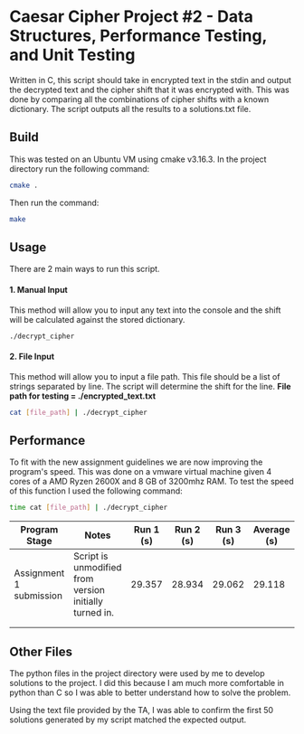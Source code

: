 # Caesar Cipher Project #2 - Data Structures, Performance Testing, and Unit Testing

Written in C, this script should take in encrypted text in the stdin and output the decrypted text and the cipher shift that it was encrypted with. This was done by comparing all the combinations of cipher shifts with a known dictionary. The script outputs all the results to a solutions.txt file.

## Build

This was tested on an Ubuntu VM using cmake v3.16.3. In the project directory run the following command:

```bash
cmake .
```
Then run the command: 
```bash
make
```

## Usage

There are 2 main ways to run this script.


#### 1. Manual Input
This method will allow you to input any text into the console and the shift will be calculated against the stored dictionary. 
```bash
./decrypt_cipher
```

#### 2. File Input
This method will allow you to input a file path. This file should be a list of strings separated by line. The script will determine the shift for the line.
**File path for testing = ./encrypted_text.txt**
```bash
cat [file_path] | ./decrypt_cipher
```

## Performance

To fit with the new assignment guidelines we are now improving the program's speed. This was done on a vmware virtual machine given 4 cores of a AMD Ryzen 2600X and 8 GB of 3200mhz RAM. To test the speed of this function I used the following command:

```bash
time cat [file_path] | ./decrypt_cipher
```

| Program Stage | Notes | Run 1 (s)| Run 2 (s)| Run 3 (s)| Average (s)| 
|---------------|-------|-------|-------|-------|---------|
| Assignment 1 submission | Script is unmodified from version initially turned in. | 29.357 |       28.934 | 29.062 | 29.118 | 
|               |       |       |       |       | |
|               |       |       |       |       | |

## Other Files
The python files in the project directory were used by me to develop solutions to the project. I did this because I am much more comfortable in python than C so I was able to better understand how to solve the problem.

Using the text file provided by the TA, I was able to confirm the first 50 solutions generated by my script matched the expected output.